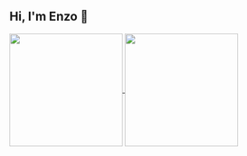 ## Hi, I'm Enzo 👋
<a href="https://github.com/Enzocerq/github-readme-stats">
  <img height=200 align="center" src="https://github-readme-stats.vercel.app/api?username=Enzocerqif&show_icons=true&theme=holi" />
</a>
<a href="https://github.com/Enzocerq/convoychat">
  <img height=200 align="center" src="https://github-readme-stats.vercel.app/api/top-langs?username=Enzocerqif&layout=compact&langs_count=8&card_width=320" />
</a>
